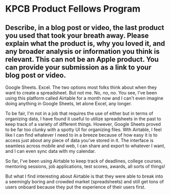 # KPCB Product Fellows Program

## Describe, in a blog post or video, the last product you used that took your breath away. Please explain what the product is, why you loved it, and any broader analysis or information you think is relevant. This can not be an Apple product. You can provide your submission as a link to your blog post or video.

Google Sheets. Excel. The two options most folks think about when they want to create a spreadsheet. But not me. No, no, no. You see, I've been using this platform called Airtable for a month now and I can't even imagine doing anything in Google Sheets, let alone Excel, any longer.

To be fair, I'm not in a job that requires the use of either but in terms of organizing data, I have found it useful to utilize spreadsheets in the past to keep track of a variety of different things. However, Google Sheets proved to be far too clunky with a spotty UI for organizing files. Wth Airtable, I feel like I can find whatever I need to in a breeze because of how easy it is to access just about any piece of data you've stored in it. The interface is seamless across mobile and web, I can share and export to whatever I want, and I can even sync data with my calendar.

So far, I've been using Airtable to keep track of deadlines, college courses, mentoring sessions, job applications, test scores, awards, all sorts of things!

But what I find interesting about Airtable is that they were able to break into a seemingly boring and crowded market (spreadsheets) and still get tons of users onboard because they put the experience of their users first.

